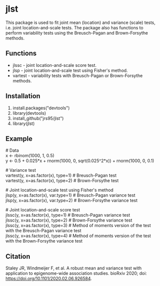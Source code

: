 # jlst
This package is used to fit joint mean (location) and variance (scale) tests, i.e. joint location-and-scale tests. The package also has functions to perform variability tests using the Breusch-Pagan and Brown-Forsythe methods.  

## Functions
* jlssc - joint location-and-scale score test. 
* jlsp - joint location-and-scale test using Fisher's method.  
* vartest - variability tests with Breusch-Pagan or Brown-Forsythe methods.  

## Installation
1. install.packages("devtools")
2. library(devtools)
3. install_github("jrs95/jlst")
4. library(jlst)  

## Example
\# Data  
x <- rbinom(1000, 1, 0.5)  
y <- 0.5 + 0.025\*x + rnorm(1000, 0, sqrt(0.025^2\*x)) + rnorm(1000, 0, 0.1)  

\# Variance test  
vartest(y, x=as.factor(x), type=1) # Breusch-Pagan test  
vartest(y, x=as.factor(x), type=2) # Brown-Forsythe test  

\# Joint location-and-scale test using Fisher's method   
jlsp(y, x=as.factor(x), var.type=1) # Breusch-Pagan variance test  
jlsp(y, x=as.factor(x), var.type=2) # Brown-Forsythe variance test  

\# Joint location-and-scale score test   
jlssc(y, x=as.factor(x), type=1) # Breusch-Pagan variance test  
jlssc(y, x=as.factor(x), type=2) # Brown-Forsythe variance test  
jlssc(y, x=as.factor(x), type=3) # Method of moments version of the test with the Breusch-Pagan variance test  
jlssc(y, x=as.factor(x), type=4) # Method of moments version of the test with the Brown-Forsythe variance test   

## Citation
Staley JR, Windmeijer F, et al. A robust mean and variance test with application to epigenome-wide association studies. bioRxiv 2020; doi: https://doi.org/10.1101/2020.02.06.926584.
